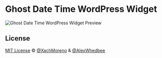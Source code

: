 Ghost Date Time WordPress Widget
============================

![Ghost Date Time WordPress Widget Preview](http://zachariahmoreno.com/assets/ghost-date-time-wp-widget.png)

## License
[MIT License](https://github.com/XachMoreno/ghost-date-time-wp-widget/blob/master/LICENSE) © [@XachMoreno](https://github.com/XachMoreno) & [@AlexWhedbee](https://github.com/alexwhedbee)
